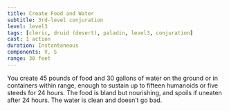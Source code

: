 ```yaml
---
title: Create Food and Water
subtitle: 3rd-level conjuration
level: level3
tags: [cleric, druid (desert), paladin, level3, conjuration]
cast: 1 action
duration: Instantaneous
components: V, S
range: 30 feet
---
```

You create 45 pounds of food and 30 gallons of water on the ground or in containers within range, enough to sustain up to fifteen humanoids or five steeds for 24 hours. The food is bland but nourishing, and spoils if uneaten after 24 hours. The water is clean and doesn’t go bad.
